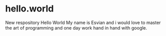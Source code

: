 # hello.world
New respository 
Hello World
My name is Esvian and i would love to master the art of programming and one day work hand in hand with google. 
